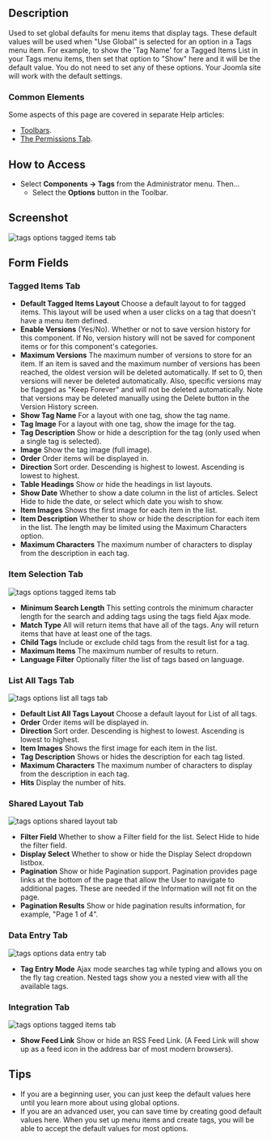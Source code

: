 <!-- Filename: Help4.x:Tags:_Options / Display title: Tags: Options -->

## Description

Used to set global defaults for menu items that display tags. These
default values will be used when "Use Global" is selected for an option
in a Tags menu item. For example, to show the 'Tag Name' for a Tagged
Items List in your Tags menu items, then set that option to "Show" here
and it will be the default value. You do not need to set any of these
options. Your Joomla site will work with the default settings.

### Common Elements

Some aspects of this page are covered in separate Help
articles:

* [Toolbars](jdocmanual?article=help/common-elements/toolbars).
* [The Permissions Tab](jdocmanual?article=help/common-elements/edit-permissions).

## How to Access

- Select **Components → Tags** from the Administrator menu. Then...
  - Select the **Options** button in the Toolbar.

## Screenshot

![tags options tagged items tab](../../../en/images/tags/tags-options-tagged-items-tab.png)

## Form Fields

### Tagged Items Tab

- **Default Tagged Items Layout** Choose a default layout to for tagged
  items. This layout will be used when a user clicks on a tag that
  doesn't have a menu item defined.
- **Enable Versions** (Yes/No). Whether or not to save version history
  for this component. If No, version history will not be saved for
  component items or for this component's categories.
- **Maximum Versions** The maximum number of versions to store for an
  item. If an item is saved and the maximum number of versions has been
  reached, the oldest version will be deleted automatically. If set to
  0, then versions will never be deleted automatically. Also, specific
  versions may be flagged as "Keep Forever" and will not be deleted
  automatically. Note that versions may be deleted manually using the
  Delete button in the Version History
  screen.
- **Show Tag Name** For a layout with one tag, show the tag name.
- **Tag Image** For a layout with one tag, show the image for the tag.
- **Tag Description** Show or hide a description for the tag (only used
  when a single tag is selected).
- **Image** Show the tag image (full image).
- **Order** Order items will be displayed in.
- **Direction** Sort order. Descending is highest to lowest. Ascending
  is lowest to highest.
- **Table Headings** Show or hide the headings in list layouts.
- **Show Date** Whether to show a date column in the list of articles.
  Select Hide to hide the date, or select which date you wish to show.
- **Item Images** Shows the first image for each item in the list.
- **Item Description** Whether to show or hide the description for each
  item in the list. The length may be limited using the Maximum
  Characters option.
- **Maximum Characters** The maximum number of characters to display
  from the description in each tag.

### Item Selection Tab

![tags options tagged items tab](../../../en/images/tags/tags-options-item-selection-tab.png)

- **Minimum Search Length** This setting controls the minimum character
  length for the search and adding tags using the tags field Ajax mode.
- **Match Type** All will return items that have all of the tags. Any
  will return items that have at least one of the tags.
- **Child Tags** Include or exclude child tags from the result list for
  a tag.
- **Maximum Items** The maximum number of results to return.
- **Language Filter** Optionally filter the list of tags based on
  language.

### List All Tags Tab

![tags options list all tags tab](../../../en/images/tags/tags-options-list-all-tags-tab.png)

- **Default List All Tags Layout** Choose a default layout for List of
  all tags.
- **Order** Order items will be displayed in.
- **Direction** Sort order. Descending is highest to lowest. Ascending
  is lowest to highest.
- **Item Images** Shows the first image for each item in the list.
- **Tag Description** Shows or hides the description for each tag
  listed.
- **Maximum Characters** The maximum number of characters to display
  from the description in each tag.
- **Hits** Display the number of hits.

### Shared Layout Tab

![tags options shared layout tab](../../../en/images/tags/tags-options-shared-layout-tab.png)

- **Filter Field** Whether to show a Filter field for the list. Select
  Hide to hide the filter field.
- **Display Select** Whether to show or hide the Display Select
  dropdown listbox.
- **Pagination** Show or hide Pagination support. Pagination provides
  page links at the bottom of the page that allow the User to navigate
  to additional pages. These are needed if the Information will not fit
  on the page.
- **Pagination Results** Show or hide pagination results information,
  for example, "Page 1 of 4".

### Data Entry Tab

![tags options data entry tab](../../../en/images/tags/tags-options-data-entry-tab.png)

- **Tag Entry Mode** Ajax mode searches tag while typing and allows you
  on the fly tag creation. Nested tags show you a nested view with all
  the available tags.

### Integration Tab

![tags options tagged items tab](../../../en/images/tags/tags-options-integration-tab.png)

- **Show Feed Link** Show or hide an RSS Feed Link. (A Feed Link will
  show up as a feed icon in the address bar of most modern browsers).

## Tips

- If you are a beginning user, you can just keep the default values here
  until you learn more about using global options.
- If you are an advanced user, you can save time by creating good
  default values here. When you set up menu items and create tags, you
  will be able to accept the default values for most options.
